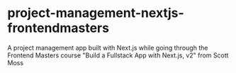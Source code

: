 # project-management-nextjs-frontendmasters
A project management app built with Next.js while going through the Frontend Masters course "Build a Fullstack App with Next.js, v2" from Scott Moss
